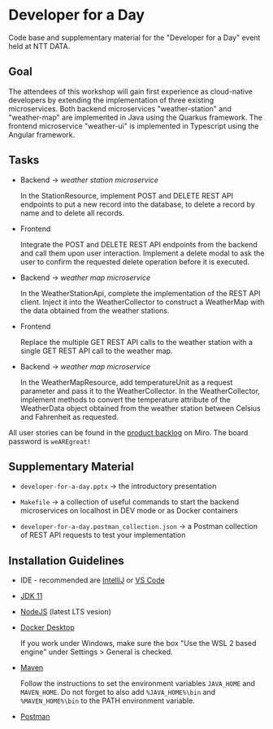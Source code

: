 # Developer for a Day

Code base and supplementary material for the "Developer for a Day" event held at NTT DATA.

## Goal

The attendees of this workshop will gain first experience as cloud-native developers by extending the implementation of three existing microservices.
Both backend microservices "weather-station" and "weather-map" are implemented in Java using the Quarkus framework.
The frontend microservice "weather-ui" is implemented in Typescript using the Angular framework.

## Tasks

* Backend -> _weather station microservice_

    In the StationResource, implement POST and DELETE REST API endpoints to put a new record into the database, to delete a record by name and to delete all records.

* Frontend

    Integrate the POST and DELETE REST API endpoints from the backend and call them upon user interaction. Implement a delete modal to ask the user to confirm the requested delete operation before it is executed.

* Backend -> _weather map microservice_

    In the WeatherStationApi, complete the implementation of the REST API client. Inject it into the WeatherCollector to construct a WeatherMap with the data obtained from the weather stations.

* Frontend

    Replace the multiple GET REST API calls to the weather station with a single GET REST API call to the weather map.

* Backend -> _weather map microservice_

    In the WeatherMapResource, add temperatureUnit as a request parameter and pass it to the WeatherCollector. In the WeatherCollector, implement methods to convert the temperature attribute of the WeatherData object obtained from the weather station between Celsius and Fahrenheit as requested.

All user stories can be found in the [product backlog](https://miro.com/app/board/uXjVO552lL4=/?share_link_id=328956951672) on Miro. The board password is `weAREgreat!`

## Supplementary Material

* `developer-for-a-day.pptx` -> the introductory presentation

* `Makefile` -> a collection of useful commands to start the backend microservices on localhost in DEV mode or as Docker containers 

* `developer-for-a-day.postman_collection.json` -> a Postman collection of REST API requests to test your implementation

## Installation Guidelines

* IDE - recommended are [IntelliJ](https://www.jetbrains.com/idea/download/) or [VS Code](https://code.visualstudio.com/Download/)

* [JDK 11](https://www.oracle.com/java/technologies/javase/jdk11-archive-downloads.html)

* [NodeJS](https://nodejs.org/en/download/) (latest LTS vesion)

* [Docker Desktop](https://docs.docker.com/desktop/)

    If you work under Windows, make sure the box "Use the WSL 2 based engine" under Settings > General is checked.

* [Maven](https://maven.apache.org/install.html)

    Follow the instructions to set the environment variables `JAVA_HOME` and `MAVEN_HOME`. Do not forget to also add `%JAVA_HOME%\bin` and `%MAVEN_HOME%\bin` to the PATH environment variable.

* [Postman](https://www.postman.com/downloads/)